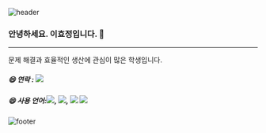 <div align="left">
  
![header](https://capsule-render.vercel.app/api?type=waving&color=gradient&height=150&section=header&text=%20&fontSize=40&animation=fadeIn)

  ### 안녕하세요. 이효정입니다. 👋
  <hr>
  문제 해결과 효율적인 생산에 관심이 많은 학생입니다.

  ##### 😄 연락 : <a href="#"><img src="https://img.shields.io/badge/노션-beige??style=for-the-badge&logo=Notion&logoColor=#000000"/></a>

  ##### 😄 사용 언어:<img src="https://img.shields.io/badge/HTML5-beige??style=for-the-badge&logo=HTML5&logoColor=E34F26"/>, <img src="https://img.shields.io/badge/CSS3-beige??style=for-the-badge&logo=CSS3&logoColor=1572B6"/>, <img src="https://img.shields.io/badge/JS-beige??style=for-the-badge&logo=JavaScript&logoColor=F7DF1E"/> <img src="https://img.shields.io/badge/피그마-violet??style=for-the-badge&logo=figma&logoColor=black">

![footer](https://capsule-render.vercel.app/api?type=waving&color=gradient&height=150&section=footer&text=&fontSize=40&animation=fadeIn)
</div>

<!--# = H1 = 가장 큰 제목 글자 크기
###### = H2 = 가장 작은 제목 글자 크기-->
